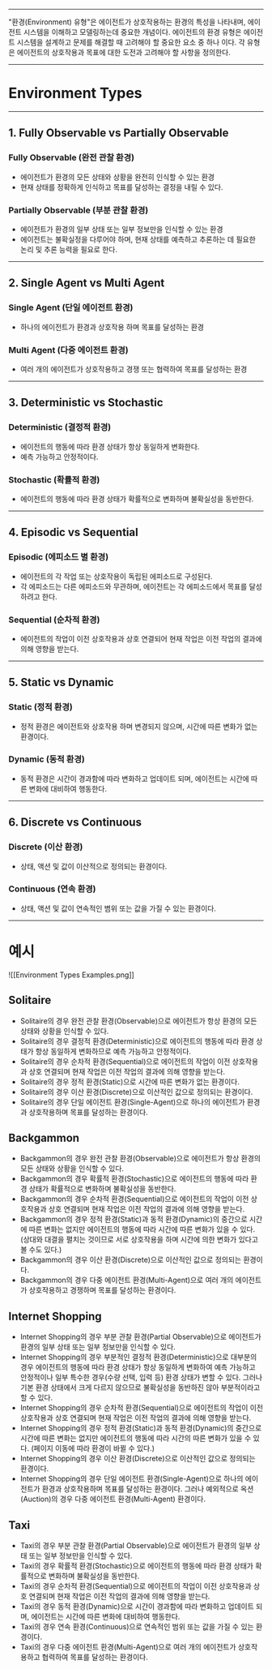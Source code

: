
---
"환경(Environment) 유형"은 에이전트가 상호작용하는 환경의 특성을 나타내며, 에이전트 시스템을 이해하고 모델링하는데 중요한 개념이다.
에이전트의 환경 유형은 에이전트 시스템을 설계하고 문제를 해결할 때 고려해야 할 중요한 요소 중 하나 이다. 각 유형은 에이전트의 상호작용과 목표에 대한 도전과 고려해야 할 사항을 정의한다.

---
# Environment Types
---

## 1. Fully Observable vs Partially Observable
### Fully Observable (완전 관찰 환경)
- 에이전트가 환경의 모든 상태와 상황을 완전히 인식할 수 있는 환경
- 현재 상태를 정확하게 인식하고 목표를 달성하는 결정을 내릴 수 있다.
### Partially Observable (부분 관찰 환경)
- 에이전트가 환경의 일부 상태 또는 일부 정보만을 인식할 수 있는 환경
- 에이전트는 불확실정을 다루어야 하며, 현재 상태를 예측하고 추론하는 데 필요한 논리 및 추론 능력을 필요로 한다.
---
## 2. Single Agent vs Multi Agent
### Single Agent (단일 에이전트 환경)
- 하나의 에이전트가 환경과 상호작용 하며 목표를 달성하는 환경
### Multi Agent (다중 에이전트 환경)
- 여러 개의 에이전트가 상호작용하고 경쟁 또는 협력하여 목표를 달성하는 환경
---
## 3. Deterministic vs Stochastic
### Deterministic (결정적 환경)
- 에이전트의 행동에 따라 환경 상태가 항상 동일하게 변화한다.
- 예측 가능하고 안정적이다.
### Stochastic (확률적 환경)
- 에이전트의 행동에 따라 환경 상태가 확률적으로 변화하며 불확실성을 동반한다.
---
## 4. Episodic vs Sequential
### Episodic (에피소드 별 환경)
- 에이전트의 각 작업 또는 상호작용이 독립된 에피소드로 구성된다.
- 각 에피소드는 다른 에피소드와 무관하며, 에이전트는 각 에피소드에서 목표를 달성하려고 한다.
### Sequential (순차적 환경)
- 에이전트의 작업이 이전 상호작용과 상호 연결되어 현재 작업은 이전 작업의 결과에 의해 영향을 받는다.
---
## 5. Static vs Dynamic
### Static (정적 환경)
- 정적 환경은 에이전트와 상호작용 하며 변경되지 않으며,  시간에 따른 변화가 없는 환경이다.
### Dynamic (동적 환경)
- 동적 환경은 시간이 경과함에 따라 변화하고 업데이트 되며, 에이전트는 시간에 따른 변화에 대비하여 행동한다.
---
## 6. Discrete vs Continuous
### Discrete (이산 환경)
- 상태, 액션 및 값이 이산적으로 정의되는 환경이다.
### Continuous (연속 환경)
- 상태, 액션 및 값이 연속적인 볌위 또는 값을 가질 수 있는 환경이다.

---
# 예시

![[Environment Types Examples.png]]
## Solitaire
- Solitaire의 경우 완전 관찰 환경(Observable)으로 에이전트가 항상 환경의 모든 상태와 상황을 인식할 수 있다.
- Solitaire의 경우 결정적 환경(Deterministic)으로 에이전트의 행동에 따라 환경 상태가 항상 동일하게 변화하므로 예측 가능하고 안정적이다.
- Solitaire의 경우 순차적 환경(Sequential)으로 에이전트의 작업이 이전 상호작용과 상호 연결되며 현재 작업은 이전 작업의 결과에 의해 영향을 받는다.
- Solitaire의 경우 정적 환경(Static)으로 시간에 따른 변화가 없는 환경이다.
- Solitaire의 경우 이산 환경(Discrete)으로 이산적인 값으로 정의되는 환경이다.
- Solitaire의 경우 단일 에이전트 환경(Single-Agent)으로 하나의 에이전트가 환경과 상호작용하며 목표를 달성하는 환경이다.
## Backgammon
- Backgammon의 경우 완전 관찰 환경(Observable)으로 에이전트가 항상 환경의 모든 상태와 상황을 인식할 수 있다.
- Backgammon의 경우 확률적 환경(Stochastic)으로 에이전트의 행동에 따라 환경 상태가 확률적으로 변화하며 불확실성을 동반한다.
- Backgammon의 경우 순차적 환경(Sequential)으로 에이전트의 작업이 이전 상호작용과 상호 연결되며 현재 작업은 이전 작업의 결과에 의해 영향을 받는다.
- Backgammon의 경우 정적 환경(Static)과 동적 환경(Dynamic)의 중간으로 시간에 따른 변화는 없지만 에이전트의 행동에 따라 시간에 따른 변화가 있을 수 있다. (상대와 대결을 펼치는 것이므로 서로 상호작용을 하며 시간에 의한 변화가 있다고 볼 수도 있다.)
- Backgammon의 경우 이산 환경(Discrete)으로 이산적인 값으로 정의되는 환경이다.
- Backgammon의 경우 다중 에이전트 환경(Multi-Agent)으로 여러 개의 에이전트가 상호작용하고 경쟁하며 목표를 달성하는 환경이다.
## Internet Shopping
- Internet Shopping의 경우 부분 관찰 환경(Partial Observable)으로 에이전트가 환경의 일부 상태 또는 일부 정보만을 인식할 수 있다.
- Internet Shopping의 경우 부분적인 결정적 환경(Deterministic)으로 대부분의 경우 에이전트의 행동에 따라 환경 상태가 항상 동일하게 변화하여 예측 가능하고 안정적이나 일부 특수한 경우(수량 선택, 입력 등) 환경 상태가 변할 수 있다. 그러나 기본 환경 상태에서 크게 다르지 않으므로 불확실성을 동반하진 않아 부분적이라고 할 수 있다.
- Internet Shopping의 경우 순차적 환경(Sequential)으로 에이전트의 작업이 이전 상호작용과 상호 연결되며 현재 작업은 이전 작업의 결과에 의해 영향을 받는다.
- Internet Shopping의 경우 정적 환경(Static)과 동적 환경(Dynamic)의 중간으로 시간에 따른 변화는 없지만 에이전트의 행동에 따라 시간의 따른 변화가 있을 수 있다. (페이지 이동에 따라 환경이 바뀔 수 있다.)
- Internet Shopping의 경우 이산 환경(Discrete)으로 이산적인 값으로 정의되는 환경이다.
- Internet Shopping의 경우 단일 에이전트 환경(Single-Agent)으로 하나의 에이전트가 환경과 상호작용하며 목표를 달성하는 환경이다. 그러나 예외적으로 옥션(Auction)의 경우 다중 에이전트 환경(Multi-Agent) 환경이다.

## Taxi
- Taxi의 경우 부분 관찰 환경(Partial Observable)으로 에이전트가 환경의 일부 상태 또는 일부 정보만을 인식할 수 있다.
- Taxi의 경우 확률적 환경(Stochastic)으로 에이전트의 행동에 따라 환경 상태가 확률적으로 변화하며 불확실성을 동반한다.
- Taxi의 경우 순차적 환경(Sequential)으로 에이전트의 작업이 이전 상호작용과 상호 연결되며 현재 작업은 이전 작업의 결과에 의해 영향을 받는다.
- Taxi의 경우 동적 환경(Dynamic)으로 시간이 경과함에 따라 변화하고 업데이트 되며, 에이전트는 시간에 따른 변화에 대비하여 행동한다.
- Taxi의 경우 연속 환경(Continuous)으로 연속적인 범위 또는 값을 가질 수 있는 환경이다.
- Taxi의 경우 다중 에이전트 환경(Multi-Agent)으로 여러 개의 에이전트가 상호작용하고 협력하여 목표를 달성하는 환경이다.